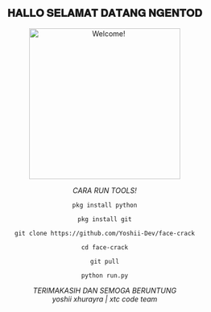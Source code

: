 <div align="center">
<h2> 𝐇𝐀𝐋𝐋𝐎 𝐒𝐄𝐋𝐀𝐌𝐀𝐓 𝐃𝐀𝐓𝐀𝐍𝐆 𝐍𝐆𝐄𝐍𝐓𝐎𝐃</h2>
</div>

<div align="center" width="50">

<img src="https://e.top4top.io/p_2619jk9hj1.gif" alt="Welcome!" width="300"/>

</div>

<div align="center">



<i>CARA RUN TOOLS!</i> 
```
pkg install python
```
```
pkg install git
```
```
git clone https://github.com/Yoshii-Dev/face-crack
```
```
cd face-crack
```
```
git pull
```
```
python run.py
```

<i>TERIMAKASIH DAN SEMOGA BERUNTUNG</i>                   
<i>yoshii xhurayra | xtc code team</i> 
</div>

<div align="center">


</br>
</br>
